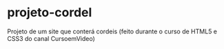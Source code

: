 # projeto-cordel
Projeto de um site que conterá cordeis (feito durante o curso de HTML5 e CSS3 do canal CursoemVideo)
